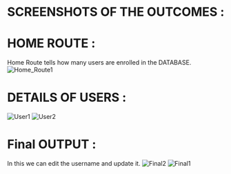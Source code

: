 # SCREENSHOTS OF THE OUTCOMES : 
# HOME ROUTE :
Home Route tells how many users are enrolled in the DATABASE.
![Home_Route1](https://github.com/user-attachments/assets/afd87242-b535-400f-8339-8e13bb77c4f5)

# DETAILS OF USERS : 
![User1](https://github.com/user-attachments/assets/a0bcb829-2477-4882-8b7e-34c97d8c3851)
![User2](https://github.com/user-attachments/assets/ea46171b-1156-4d23-b247-49a0f9bc75e1)

# Final OUTPUT : 
In this we can edit the username and update it.
![Final2](https://github.com/user-attachments/assets/839a2a90-20cc-424e-8749-ddb37fa12f24)
![Final1](https://github.com/user-attachments/assets/cd9e39e9-377a-4ecf-8579-6cfa05913697)


